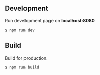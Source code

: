 ## Development

Run development page on **localhost:8080**

```
$ npm run dev
```

## Build

Build for production.

```
$ npm run build
```

